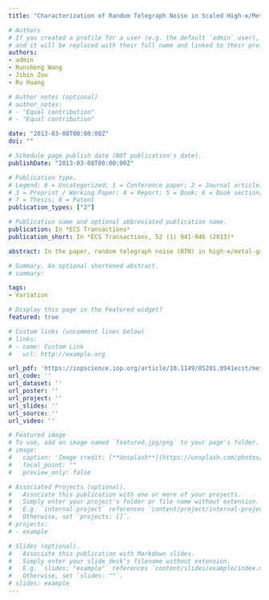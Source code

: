 ```yaml
---
title: "Characterization of Random Telegraph Noise in Scaled High-κ/Metal-Gate MOSFETs with SiO2/HfO2 Gate Dielectrics"

# Authors
# If you created a profile for a user (e.g. the default `admin` user), write the username (folder name) here 
# and it will be replaced with their full name and linked to their profile.
authors:
- admin
- Runsheng Wang
- Jibin Zou
- Ru Huang

# Author notes (optional)
# author_notes:
# - "Equal contribution"
# - "Equal contribution"

date: "2013-03-08T00:00:00Z"
doi: ""

# Schedule page publish date (NOT publication's date).
publishDate: "2013-03-08T00:00:00Z"

# Publication type.
# Legend: 0 = Uncategorized; 1 = Conference paper; 2 = Journal article;
# 3 = Preprint / Working Paper; 4 = Report; 5 = Book; 6 = Book section;
# 7 = Thesis; 8 = Patent
publication_types: ["2"]

# Publication name and optional abbreviated publication name.
publication: In *ECS Transactions*
publication_short: In *ECS Transactions, 52 (1) 941-946 (2013)*

abstract: In the paper, random telegraph noise (RTN) in high-κ/metal-gate MOSFETs is investigated. The RTN in high-κ MOSFETs is found different compared to that in SiON MOSFETs, and faces challenges in characterization. Therefore, the characterization method is improved based on clustering and Hidden Markov Model, which greatly enhances the ability to extract RTN with non-negligible "ghost noise" in high-κ MOSFETs. The RTN signal and "ghost noise" in devices fabricated by two SiO2/HfO2 stack processes with two different formation methods are compared. It is found that the real RTN signal in SiO2/HfO2 MOSFETs originates from the oxide defects in the HfO2 layer, while the "ghost noise" originates from the SiO2 interfacial layer and has strong dependence on the quality and formation process of interfacial layer. 

# Summary. An optional shortened abstract.
# summary: 

tags: 
- Variation

# Display this page in the Featured widget?
featured: true

# Custom links (uncomment lines below)
# links:
# - name: Custom Link
#   url: http://example.org

url_pdf: 'https://iopscience.iop.org/article/10.1149/05201.0941ecst/meta'
url_code: ''
url_dataset: ''
url_poster: ''
url_project: ''
url_slides: ''
url_source: ''
url_video: ''

# Featured image
# To use, add an image named `featured.jpg/png` to your page's folder. 
# image:
#   caption: 'Image credit: [**Unsplash**](https://unsplash.com/photos/pLCdAaMFLTE)'
#   focal_point: ""
#   preview_only: false

# Associated Projects (optional).
#   Associate this publication with one or more of your projects.
#   Simply enter your project's folder or file name without extension.
#   E.g. `internal-project` references `content/project/internal-project/index.md`.
#   Otherwise, set `projects: []`.
# projects:
# - example

# Slides (optional).
#   Associate this publication with Markdown slides.
#   Simply enter your slide deck's filename without extension.
#   E.g. `slides: "example"` references `content/slides/example/index.md`.
#   Otherwise, set `slides: ""`.
# slides: example
---
```

